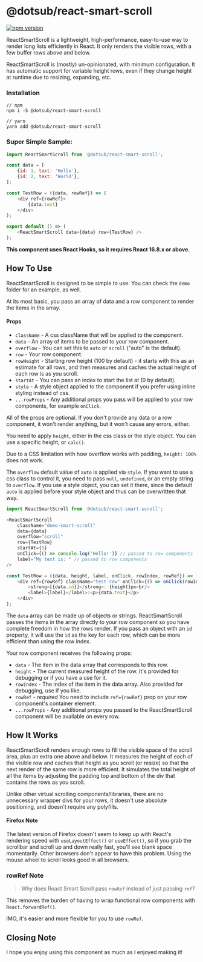 # @dotsub/react-smart-scroll

[![npm version](https://badge.fury.io/js/%40dotsub%2Freact-smart-scroll.svg)](https://badge.fury.io/js/%40dotsub%2Freact-smart-scroll)

ReactSmartScroll is a lightweight, high-performance, easy-to-use way to render long lists efficiently in React. It only renders the visible rows, with a few buffer rows above and below.

ReactSmartScroll is (mostly) un-opinionated, with minimum configuration. It has automatic support for variable height rows, even if they change height at runtime due to resizing, expanding, etc.

### Installation
```
// npm
npm i -S @dotsub/react-smart-scroll

// yarn
yarn add @dotsub/react-smart-scroll
```

### Super Simple Sample:
```javascript
import ReactSmartScroll from '@dotsub/react-smart-scroll';

const data = [
    {id: 1, text: 'Hello'},
    {id: 2, text: 'World'},
];

const TestRow = ({data, rowRef}) => (
    <div ref={rowRef}>
        {data.text}
    </div>
);

export default () => (
    <ReactSmartScroll data={data} row={TestRow} />
);
```


**This component uses React Hooks, so it requires React 16.8.x or above.**

## How To Use
ReactSmartScroll is designed to be simple to use. You can check the `demo` folder for an example, as well.

At its most basic, you pass an array of data and a row component to render the items in the array.

#### Props
- `className` - A css className that will be applied to the component.
- `data` - An array of items to be passed to your row component.
- `overflow` - You can set this to `auto` or `scroll` ("auto" is the default).
- `row` - Your row component.
- `rowHeight` - Starting row height (100 by default) - it starts with this as an estimate for all rows, and then measures and caches the actual height of each row is as you scroll.
- `startAt` - You can pass an index to start the list at (0 by default).
- `style` - A style object applied to the component if you prefer using inline styling instead of css.
- `...rowProps` - Any additional props you pass will be applied to your row components, for example `onClick`.


All of the props are optional. If you don't provide any data or a row component, it won't render anything, but it won't cause any errors, either.

You need to apply `height`, either in the css class or the style object. You can use a specific height, or `calc()`.

Due to a CSS limitation with how overflow works with padding, `height: 100%` does not work.

The `overflow` default value of `auto` is applied via `style`. If you want to use a css class to control it, you need to pass `null`, `undefined`, or an empty string to `overflow`. If you use a style object, you can set it there, since the default `auto` is applied before your style object and thus can be overwritten that way.

```javascript
import ReactSmartScroll from '@dotsub/react-smart-scroll';

<ReactSmartScroll 
    className="demo-smart-scroll" 
    data={data} 
    overflow="scroll"
    row={TestRow}
    startAt={5}
    onClick={() => console.log('Hello!')} // passed to row components
    label="My text is: " // passed to row components
/>

const TestRow = ({data, height, label, onClick, rowIndex, rowRef}) => (
    <div ref={rowRef} className="test-row" onClick={() => onClick(rowIndex)}>
        <strong>[{data.id}]</strong>: {height}px<br/>
        <label>{label}</label>:<p>{data.text}</p>
    </div>
);
```

The `data` array can be made up of objects or strings. ReactSmartScroll passes the items in the array directly to your row component so you have complete freedom in how the rows render. If you pass an object with an `id` property, it will use the `id` as the key for each row, which can be more efficient than using the row index.

Your row component receives the following props:
- `data` - The item in the data array that corresponds to this row.
- `height` - The current measured height of the row. It's provided for debugging or if you have a use for it.
- `rowIndex` - The index of the item in the data array. Also provided for debugging, use if you like.
- `rowRef` - *required* You need to include `ref={rowRef}` prop on your row component's container element.
- `...rowProps` - Any additional props you passed to the ReactSmartScroll component will be available on every row. 

## How It Works
ReactSmartScroll renders enough rows to fill the visible space of the scroll area, plus an extra one above and below. It measures the height of each of the visible row and caches that height as you scroll (or resize) so that the next render of the same row is more efficient. It simulates the total height of all the items by adjusting the padding top and bottom of the div that contains the rows as you scroll.

Unlike other virtual scrolling components/libraries, there are no unnecessary wrapper divs for your rows, it doesn't use absolute positioning, and doesn't require any polyfills.
 
#### Firefox Note
The latest version of Firefox doesn't seem to keep up with React's rendering speed with `useLayoutEffect()` or `useEffect()`, so if you grab the scrollbar and scroll up and down really fast, you'll see blank space momentarily. Other browsers don't appear to have this problem. Using the mouse wheel to scroll looks good in all browsers.

### rowRef Note
>Why does React Smart Scroll pass `rowRef` instead of just passing `ref`?

This removes the burden of having to wrap functional row components with `React.forwardRef()`. 

IMO, it's easier and more flexible for you to use `rowRef`.

## Closing Note
I hope you enjoy using this component as much as I enjoyed making it!

[npm-badge]: https://img.shields.io/npm/v/npm-package.png?style=flat-square
[npm]: https://www.npmjs.org/package/npm-package
